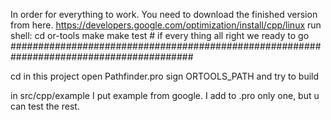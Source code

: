 In order for everything to work. You need to download the finished version from here.
https://developers.google.com/optimization/install/cpp/linux
run shell: 
    cd or-tools
    make
    make test
    # if every thing all right we ready to go
#########################################################################################

cd in this project
open Pathfinder.pro
sign ORTOOLS_PATH
and try to build

in src/cpp/example I put example from google. I add to .pro only one, but u can test the rest.